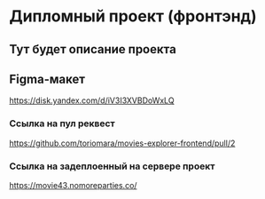 # Дипломный проект (фронтэнд)

## Тут будет описание проекта

## Figma-макет

https://disk.yandex.com/d/iV3I3XVBDoWxLQ

### Ссылка на пул реквест

https://github.com/toriomara/movies-explorer-frontend/pull/2

### Ссылка на задеплоенный на сервере проект

https://movie43.nomoreparties.co/
